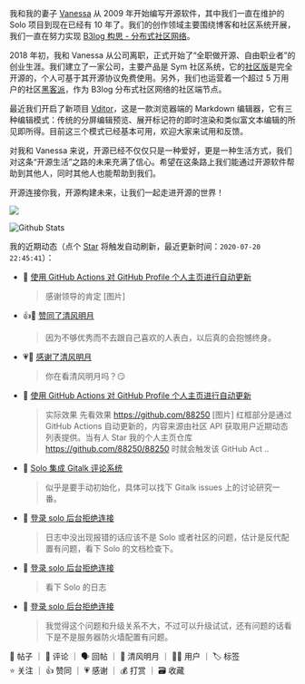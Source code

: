 我和我的妻子 [Vanessa](https://github.com/Vanessa219) 从 2009 年开始编写开源软件，其中我们一直在维护的 Solo 项目到现在已经有 10 年了。我们的创作领域主要围绕博客和社区系统开展，我们一直在努力实现 [B3log 构思 - 分布式社区网络](https://hacpai.com/article/1546941897596)。

2018 年初，我和 Vanessa 从公司离职，正式开始了“全职做开源、自由职业者”的创业生涯。我们建立了一家公司，主要产品是 Sym 社区系统，它的[社区版](https://github.com/88250/symphony)是完全开源的，个人可基于其开源协议免费使用。另外，我们也运营着一个超过 5 万用户的社区[黑客派](https://hacpai.com)，作为 B3log 分布式社区网络的社区端节点。

最近我们开启了新项目 [Vditor](https://github.com/Vanessa219/vditor)，这是一款浏览器端的 Markdown 编辑器，它有三种编辑模式：传统的分屏编辑预览、展开标记符的即时渲染和类似富文本编辑的所见即所得。目前这三个模式已经基本可用，欢迎大家来试用和反馈。

对我和 Vanessa 来说，开源已经不仅仅只是一种爱好，更是一种生活方式，我们对这条“开源生活”之路的未来充满了信心。希望在这条路上我们能通过开源软件帮助到其他人，同时其他人也能帮助到我们。

开源连接你我，开源构建未来，让我们一起走进开源的世界！

<a title="Hits" target="_blank" href="https://github.com/88250/88250"><img src="https://hits.b3log.org/88250/88250.svg"></a>

![Github Stats](https://github-readme-stats.vercel.app/api?username=88250&show_icons=true)

<!--events start -->

我的近期动态（点个 [Star](https://github.com/88250/88250) 将触发自动刷新，最近更新时间：`2020-07-20 22:45:41`）：

* 💬 [使用 GitHub Actions 对 GitHub Profile 个人主页进行自动更新](https://hacpai.com/article/1595248018192/comment/1595251746768#comments)  
  > 感谢领导的肯定 [图片]
* 👍🌙 [赞同了清风明月](https://hacpai.com/member/Gakkiyomi2019/breezemoons/1595163310013)  
  > 因为不够优秀而不去跟自己喜欢的人表白，以后真的会抱憾终身。
* 💗🌙 [感谢了清风明月](https://hacpai.com/member/bylx/breezemoons/1595238295849)  
  > 你在看清风明月吗？😏
* 📝 [使用 GitHub Actions 对 GitHub Profile 个人主页进行自动更新](https://hacpai.com/article/1595248018192)  
  > 实际效果 先看效果 https://github.com/88250 [图片] 红框部分是通过 GitHub Actions 自动更新的，内容来源由社区 API 获取用户近期动态列表提供。当有人 Star 我的个人主页仓库 https://github.com/88250/88250 时就会触发该 GitHub Act ..
* 💬 [Solo 集成 Gitalk 评论系统](https://hacpai.com/article/1594988019287/comment/1595234799824#comments)  
  > 似乎是要手动初始化，具体可以找下 Gitalk issues 上的讨论研究一番。
* 💬 [登录 solo 后台拒绝连接](https://hacpai.com/article/1595226963494/comment/1595231314445#comments)  
  > 日志中没出现报错的话应该不是 Solo 或者社区的问题，估计是反代配置有问题，看下 Solo 的文档检查下。
* 💬 [登录 solo 后台拒绝连接](https://hacpai.com/article/1595226963494/comment/1595229962617#comments)  
  > 看下 Solo 的日志
* 💬 [登录 solo 后台拒绝连接](https://hacpai.com/article/1595226963494/comment/1595228355672#comments)  
  > 我觉得这个问题和升级关系不大，不过可以升级试试，还有问题的话看下是不是服务器防火墙配置有问题。

📝 帖子 ｜ 💬 评论 ｜ 🗣 回帖 ｜ 🌙 清风明月 ｜ 👨‍💻 用户 ｜ 🏷️ 标签  
⭐️ 关注 ｜ 👍 赞同 ｜ 💗 感谢 ｜ 💰 打赏 ｜ 🗃 收藏

<!--events end -->
